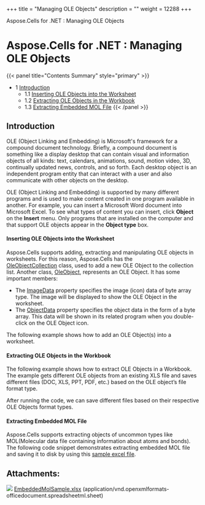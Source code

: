 +++
title = "Managing OLE Objects" 
description = "" 
weight = 12288 
+++

Aspose.Cells for .NET : Managing OLE Objects  

# Aspose.Cells for .NET : Managing OLE Objects


{{< panel title="Contents Summary" style="primary" >}}
*   1 [Introduction](#ManagingOLEObjects-Introduction)
    *   1.1 [Inserting OLE Objects into the Worksheet](#ManagingOLEObjects-InsertingOLEObjectsintotheWorksheet)
    *   1.2 [Extracting OLE Objects in the Workbook](#ManagingOLEObjects-ExtractingOLEObjectsintheWorkbook)
    *   1.3 [Extracting Embedded MOL File](#ManagingOLEObjects-ExtractingEmbeddedMOLFile)
{{< /panel >}}
 

## Introduction

OLE (Object Linking and Embedding) is Microsoft's framework for a compound document technology. Briefly, a compound document is something like a display desktop that can contain visual and information objects of all kinds: text, calendars, animations, sound, motion video, 3D, continually updated news, controls, and so forth. Each desktop object is an independent program entity that can interact with a user and also communicate with other objects on the desktop.

OLE (Object Linking and Embedding) is supported by many different programs and is used to make content created in one program available in another. For example, you can insert a Microsoft Word document into Microsoft Excel. To see what types of content you can insert, click **Object** on the **Insert** menu. Only programs that are installed on the computer and that support OLE objects appear in the **Object type** box.

#### Inserting OLE Objects into the Worksheet

Aspose.Cells supports adding, extracting and manipulating OLE objects in worksheets. For this reason, Aspose.Cells has the [OleObjectCollection](https://apireference.aspose.com/net/cells/aspose.cells.drawing/oleobjectcollection) class, used to add a new OLE Object to the collection list. Another class, [OleObject](https://apireference.aspose.com/net/cells/aspose.cells.drawing/oleobject), represents an OLE Object. It has some important members:

*   The [ImageData](https://apireference.aspose.com/net/cells/aspose.cells.drawing/oleobject/properties/imagedata) property specifies the image (icon) data of byte array type. The image will be displayed to show the OLE Object in the worksheet.
*   The [ObjectData](https://apireference.aspose.com/net/cells/aspose.cells.drawing/oleobject/properties/objectdata) property specifies the object data in the form of a byte array. This data will be shown in its related program when you double-click on the OLE Object icon.

The following example shows how to add an OLE Object(s) into a worksheet.

#### Extracting OLE Objects in the Workbook

The following example shows how to extract OLE Objects in a Workbook. The example gets different OLE objects from an existing XLS file and saves different files (DOC, XLS, PPT, PDF, etc.) based on the OLE object’s file format type.

After running the code, we can save different files based on their respective OLE Objects format types.

#### Extracting Embedded MOL File

Aspose.Cells supports extracting objects of uncommon types like MOL(Molecular data file containing information about atoms and bonds). The following code snippet demonstrates extracting embedded MOL file and saving it to disk by using this [sample excel file](https://docs2.aspose.com/cells/net/attachments/5017133/94896196.xlsx).

## Attachments:

![](https://docs2.aspose.com/cells/net/images/icons/bullet_blue.gif) [EmbeddedMolSample.xlsx](https://docs2.aspose.com/cells/net/attachments/5017133/94896196.xlsx) (application/vnd.openxmlformats-officedocument.spreadsheetml.sheet)  

